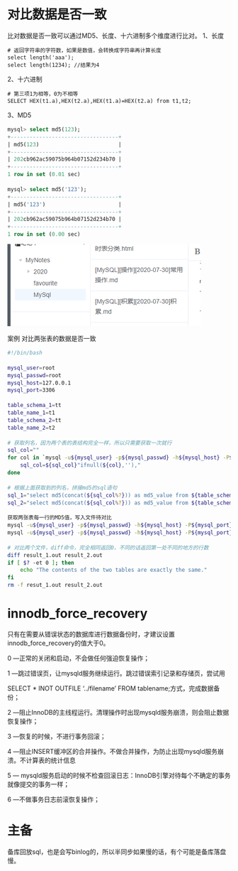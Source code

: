 # 对比数据是否一致
比对数据是否一致可以通过MD5、长度、十六进制多个维度进行比对。
1、长度
```
# 返回字符串的字符数，如果是数值，会转换成字符串再计算长度
select length('aaa');
select length(1234); //结果为4
```
2、十六进制
```
# 第三项1为相等，0为不相等
SELECT HEX(t1.a),HEX(t2.a),HEX(t1.a)=HEX(t2.a) from t1,t2;
```
3、MD5
```sql
mysql> select md5(123);
+----------------------------------+
| md5(123)                         |
+----------------------------------+
| 202cb962ac59075b964b07152d234b70 |
+----------------------------------+
1 row in set (0.01 sec)

mysql> select md5('123');
+----------------------------------+
| md5('123')                       |
+----------------------------------+
| 202cb962ac59075b964b07152d234b70 |
+----------------------------------+
1 row in set (0.00 sec)
```
![title](https://raw.githubusercontent.com/lawfj/MyNotesPic/master/MyNotes/2020/07/30/1596115797895-1596115797923.png)


案例
对比两张表的数据是否一致
```bash
#!/bin/bash

mysql_user=root
mysql_passwd=root
mysql_host=127.0.0.1
mysql_port=3306

table_schema_1=tt
table_name_1=t1
table_schema_2=tt
table_name_2=t2

# 获取列名，因为两个表的表结构完全一样，所以只需要获取一次就行
sql_col=""
for col in `mysql -u${mysql_user} -p${mysql_passwd} -h${mysql_host} -P${mysql_port} -Nse "select column_name from infomation_schema.columns where table_schema='${table_schema_1}' and table_name='${table_name}'"`; do
    sql_col=${sql_col}"ifnull(${col},''),"
done

# 根据上面获取到的列名，拼接md5的sql语句
sql_1="select md5(concat(${sql_col%?})) as md5_value from ${table_schema_1}.${table_name_1};"
sql_2="select md5(concat(${sql_col%?})) as md5_value from ${table_schema_2}.${table_name_2};"

获取两张表每一行的MD5值，写入文件待对比
mysql -u${mysql_user} -p${mysql_passwd} -h${mysql_host} -P${mysql_port} -Nse "${sql_1}" > result_1.out
mysql -u${mysql_user} -p${mysql_passwd} -h${mysql_host} -P${mysql_port} -Nse "${sql_2}" > result_2.out

# 对比两个文件，diff命令，完全相同返回0，不同的话返回第一处不同的地方的行数
diff result_1.out result_2.out
if [ $? -et 0 ]; then
    echo "The contents of the two tables are exactly the same."
fi
rm -f resut_1.out result_2.out
```
# innodb_force_recovery
只有在需要从错误状态的数据库进行数据备份时，才建议设置innodb_force_recovery的值大于0。

0 —正常的关闭和启动，不会做任何强迫恢复操作；

1 —跳过错误页，让mysqld服务继续运行。跳过错误索引记录和存储页，尝试用

SELECT * INOT OUTFILE ‘../filename’ FROM tablename;方式，完成数据备份；

2 —阻止InnoDB的主线程运行。清理操作时出现mysqld服务崩溃，则会阻止数据恢复操作；

3 —恢复的时候，不进行事务回滚；

4 —阻止INSERT缓冲区的合并操作。不做合并操作，为防止出现mysqld服务崩溃。不计算表的统计信息

5 — mysqld服务启动的时候不检查回滚日志：InnoDB引擎对待每个不确定的事务就像提交的事务一样；

6 —不做事务日志前滚恢复操作；
# 主备
备库回放sql，也是会写binlog的，所以半同步如果慢的话，有个可能是备库落盘慢。